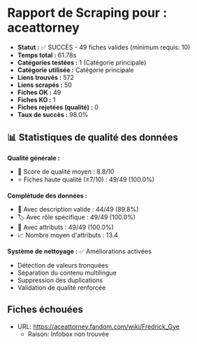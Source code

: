 # Rapport de Scraping pour : aceattorney
- **Statut :** ✅ SUCCÈS - 49 fiches valides (minimum requis: 10)
- **Temps total :** 61.78s
- **Catégories testées :** 1 (Catégorie principale)
- **Catégorie utilisée :** Catégorie principale
- **Liens trouvés :** 572
- **Liens scrapés :** 50
- **Fiches OK :** 49
- **Fiches KO :** 1
- **Fiches rejetées (qualité) :** 0
- **Taux de succès :** 98.0%

## 📊 Statistiques de qualité des données

**Qualité générale :**
- 🎯 Score de qualité moyen : 8.8/10
- ⭐ Fiches haute qualité (≥7/10) : 49/49 (100.0%)

**Complétude des données :**
- 📝 Avec description valide : 44/49 (89.8%)
- 🏷️ Avec rôle spécifique : 49/49 (100.0%)
- 🔖 Avec attributs : 49/49 (100.0%)
- 📈 Nombre moyen d'attributs : 13.4

**Système de nettoyage :** ✅ Améliorations activées
- Détection de valeurs tronquées
- Séparation du contenu multilingue  
- Suppression des duplications
- Validation de qualité renforcée

## Fiches échouées
- URL: https://aceattorney.fandom.com/wiki/Fredrick_Gye
  - Raison: Infobox non trouvée

